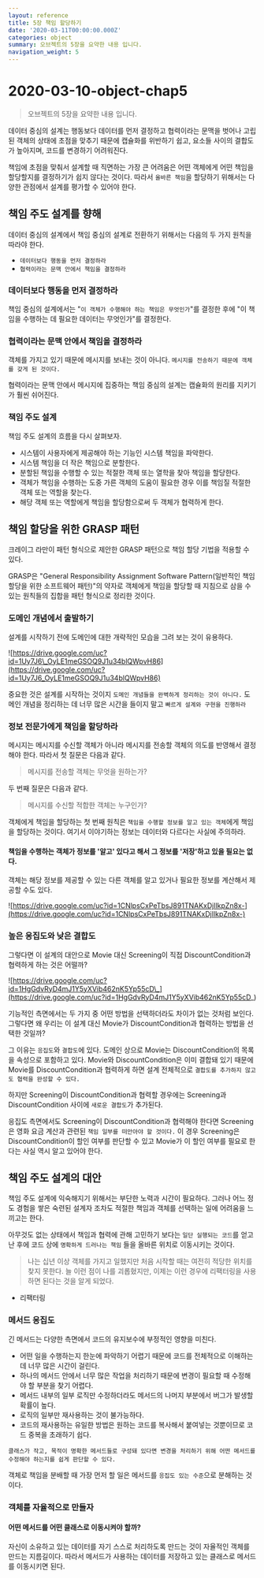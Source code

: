 ```yaml
---
layout: reference
title: 5장 책임 할당하기
date: '2020-03-11T00:00:00.000Z'
categories: object
summary: 오브젝트의 5장을 요약한 내용 입니다.
navigation_weight: 5
---
```


# 2020-03-10-object-chap5

> 오브젝트의 5장을 요약한 내용 입니다.

데이터 중심의 설계는 행동보다 데이터를 먼저 결정하고 협력이라는 문맥을 벗어나 고립된 객체의 상태에 초점을 맞추기 때문에 캡슐화를 위반하기 쉽고, 요소들 사이의 결합도가 높아지며, 코드를 변경하기 어려워진다.

책임에 초점을 맞춰서 설계할 때 직면하는 가장 큰 어려움은 어떤 객체에게 어떤 책임을 할당할지를 결정하기가 쉽지 않다는 것이다. 따라서 `올바른 책임`을 할당하기 위해서는 다양한 관점에서 설계를 평가할 수 있어야 한다.

## 책임 주도 설계를 향해

데이터 중심의 설계에서 책임 중심의 설계로 전환하기 위해서는 다음의 두 가지 원칙을 따라야 한다.

* `데이터보다 행동을 먼저 결정하라`
* `협력이라는 문맥 안에서 책임을 결정하라`

### 데이터보다 행동을 먼저 결정하라

책임 중심의 설계에서는 "`이 객체가 수행해야 하는 책임은 무엇인가`"를 결정한 후에 "이 책임을 수행하는 데 필요한 데이터는 무엇인가"를 결정한다.

### 협력이라는 문맥 안에서 책임을 결정하라

객체를 가지고 있기 때문에 메시지를 보내는 것이 아니다. `메시지를 전송하기 때문에 객체를 갖게 된 것이다.`

협력이라는 문맥 안에서 메시지에 집중하는 책임 중심의 설계는 캡슐화의 원리를 지키기가 훨씬 쉬어진다.

### 책임 주도 설계

책임 주도 설계의 흐름을 다시 살펴보자.

* 시스템이 사용자에게 제공해야 하는 기능인 시스템 책임을 파악한다.
* 시스템 책임을 더 작은 책임으로 분할한다.
* 분할된 책임을 수행할 수 있는 적절한 객체 또는 열학을 찾아 책임을 할당한다.
* 객체가 책임을 수행하는 도중 가른 객체의 도움이 필요한 경우 이를 책임질 적절한 객체 또는 역할을 찾는다.
* 해당 객체 또는 역할에게 책임을 할당함으로써 두 객체가 협력하게 한다.

## 책임 할당을 위한 GRASP 패턴

크레이그 라만이 패턴 형식으로 제안한 GRASP 패턴으로 책임 할당 기법을 적용할 수 있다.

GRASP은 "General Responsibility Assignment Software Pattern\(일반적인 책임 할당을 위한 소프트웨어 패턴\)"의 약자로 객체에게 책임을 할당할 때 지침으로 삼을 수 있는 원칙들의 집합을 패턴 형식으로 정리한 것이다.

### 도메인 개념에서 출발하기

설계를 시작하기 전에 도메인에 대한 개략적인 모습을 그려 보는 것이 유용하다.

![https://drive.google.com/uc?id=1Uy7J6\_OyLE1meGSOQ9J1u34blQWpvH86](https://drive.google.com/uc?id=1Uy7J6_OyLE1meGSOQ9J1u34blQWpvH86)

중요한 것은 설계를 시작하는 것이지 `도메인 개념들을 완벽하게 정리하는 것이 아니다.` 도메인 개념을 정리하는 데 너무 많은 시간을 들이지 말고 `빠르게 설계와 구현을 진행하라`

### 정보 전문가에게 책임을 할당하라

메시지는 메시지를 수신할 객체가 아니라 메시지를 전송할 객체의 의도를 반영해서 결정해야 한다. 따라서 첫 질문은 다음과 같다.

> 메시지를 전송할 객체는 무엇을 원하는가?

두 번째 질문은 다음과 같다.

> 메시지를 수신할 적합한 객체는 누구인가?

객체에게 책임을 할당하는 첫 번째 원칙은 `책임을 수행할 정보를 알고 있는 객체`에게 책임을 할당하는 것이다. 여기서 이야기하는 정보는 데이터와 다르다는 사실에 주의하라.

#### 책임을 수행하는 객체가 정보를 '알고' 있다고 해서 그 정보를 '저장'하고 있을 필요는 없다.

객체는 해당 정보를 제공할 수 있는 다른 객체를 알고 있거나 필요한 정보를 계산해서 제공할 수도 있다.

![https://drive.google.com/uc?id=1CNlpsCxPeTbsJ891TNAKxDjIlkpZn8x-](https://drive.google.com/uc?id=1CNlpsCxPeTbsJ891TNAKxDjIlkpZn8x-)

### 높은 응집도와 낮은 결합도

그렇다면 이 설계의 대안으로 Movie 대신 Screening이 직접 DiscountCondition과 협력하게 하는 것은 어떨까?

![https://drive.google.com/uc?id=1HgGdvRyD4mJ1Y5yXVib462nK5Yp55cD\_](https://drive.google.com/uc?id=1HgGdvRyD4mJ1Y5yXVib462nK5Yp55cD_)

기능적인 측면에서는 두 가지 중 어떤 방법을 선택하더라도 차이가 없는 것처럼 보인다. 그렇다면 왜 우리는 이 설계 대신 Movie가 DiscountCondition과 협력하는 방법을 선택한 것일까?

그 이유는 `응집도`와 `결합도`에 있다. 도메인 상으로 Movie는 DiscountCondition의 목록을 속성으로 포함하고 있다. Movie와 DiscountCondition은 이미 결합돼 있기 때문에 Movie를 DiscountCondition과 협력하게 하면 설계 전체적으로 `결합도를 추가하지 않고도 협력을 완성할 수 있다.`

하지만 Screening이 DiscountCondition과 협력할 경우에는 Screening과 DiscountCondition 사이에 `새로운 결합도`가 추가된다.

응집도 측면에서도 Screening이 DiscountCondition과 협력해야 한다면 Screening은 영화 요금 계산과 관련된 `책임 일부를 떠안아야 할 것이다.` 이 경우 Screening은 DiscountCondition이 할인 여부를 판단할 수 있고 Movie가 이 할인 여부를 필요로 한다는 사실 역시 알고 있어야 한다.

## 책임 주도 설계의 대안

책임 주도 설계에 익숙해지기 위해서는 부단한 노력과 시간이 필요하다. 그러나 어느 정도 경험을 쌓은 숙련된 설계자 조차도 적절한 책임과 객체를 선택하는 일에 어려움을 느끼고는 한다.

아무것도 없는 상태에서 책임과 협력에 관해 고민하기 보다는 `일단 실행되는 코드`를 얻고 난 후에 코드 상에 `명확하게 드러나는 책임` 들을 올바른 위치로 이동시키는 것이다.

> 나는 십년 이상 객체를 가지고 일했지만 처음 시작할 때는 여전히 적당한 위치를 찾지 못한다. 늘 이런 점이 나를 괴롭혔지만, 이제는 이런 경우에 리팩터링을 사용하면 된다는 것을 알게 되었다.

* 리팩터링

### 메서드 응집도

긴 메서드는 다양한 측면에서 코드의 유지보수에 부정적인 영향을 미친다.

* 어떤 일을 수행하는지 한눈에 파악하기 어렵기 때문에 코드를 전체적으로 이해하는 데 너무 많은 시간이 걸린다.
* 하나의 메서드 안에서 너무 많은 작업을 처리하기 때문에 변경이 필요할 때 수정해야 할 부분을 찾기 어렵다.
* 메서드 내부의 일부 로직만 수정하더라도 메서드의 나머지 부분에서 버그가 발생할 확률이 높다.
* 로직의 일부만 재사용하는 것이 불가능하다.
* 코드의 재사용하는 유일한 방법은 원하는 코드를 복사해서 붙여넣는 것뿐이므로 코드 중복을 초래하기 쉽다.

`클래스가 작고, 목적이 명확한 메서드들로 구성돼 있다면 변경을 처리하기 위해 어떤 메서드를 수정해야 하는지를 쉽게 판단할 수 있다.`

객체로 책임을 분배할 때 가장 먼저 할 일은 메서드를 `응집도 있는 수준`으로 분해하는 것이다.

### 객체를 자율적으로 만들자

#### 어떤 메서드를 어떤 클래스로 이동시켜야 할까?

자신이 소유하고 있는 데이터를 자기 스스로 처리하도록 만드는 것이 자율적인 객체를 만드는 지름길이다. 따라서 메서드가 사용하는 데이터를 저장하고 있는 클래스로 메서드를 이동시키면 된다.

